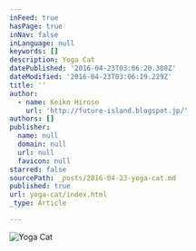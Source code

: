 ```yaml
---
inFeed: true
hasPage: true
inNav: false
inLanguage: null
keywords: []
description: Yoga Cat
datePublished: '2016-04-23T03:06:20.308Z'
dateModified: '2016-04-23T03:06:19.229Z'
title: ''
author:
  - name: Keiko Hirose
    url: 'http://future-island.blogspot.jp/'
authors: []
publisher:
  name: null
  domain: null
  url: null
  favicon: null
starred: false
sourcePath: _posts/2016-04-23-yoga-cat.md
published: true
url: yoga-cat/index.html
_type: Article

---
```

![Yoga Cat](https://the-grid-user-content.s3-us-west-2.amazonaws.com/ca275d95-a11f-4ad4-8ac7-85f482ee7bc4.jpg)
